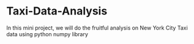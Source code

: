 # Taxi-Data-Analysis
In this mini project, we will do the fruitful analysis on New York City Taxi data using python numpy library
